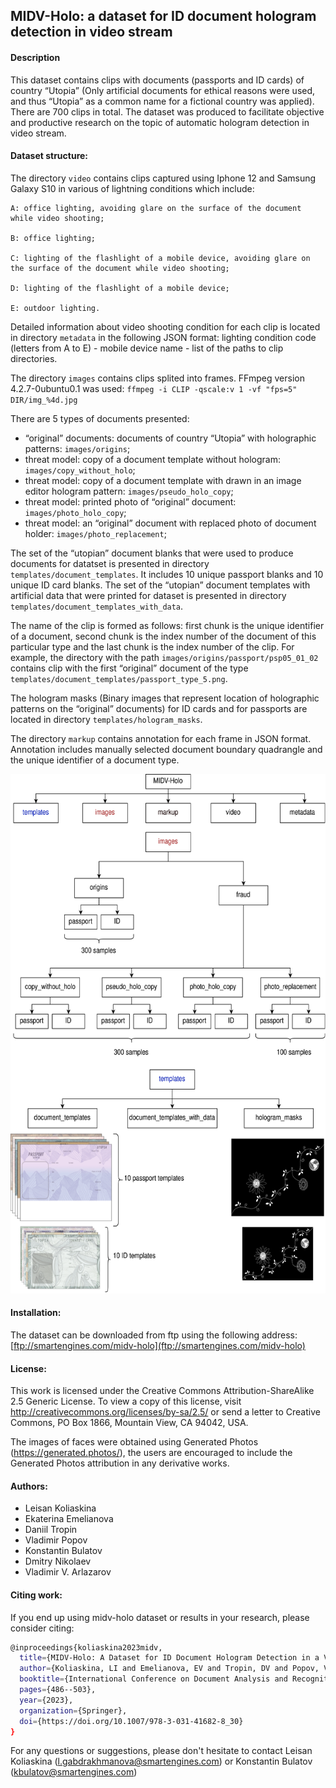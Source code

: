 ## MIDV-Holo: a dataset for ID document hologram detection in video stream

#### Description

This dataset contains clips with documents (passports and ID cards) of country “Utopia” (Only artificial documents for ethical reasons were used, and thus “Utopia” as a common name for a fictional country was applied). There are 700 clips in total. The dataset was produced to facilitate objective
and productive research on the topic of automatic hologram detection in video stream.

#### Dataset structure:

The directory `video` contains clips captured using Iphone 12 and Samsung Galaxy S10 in various of lightning conditions which include:

    A: office lighting, avoiding glare on the surface of the document while video shooting;

    B: office lighting;

    C: lighting of the flashlight of a mobile device, avoiding glare on the surface of the document while video shooting;

    D: lighting of the flashlight of a mobile device;

    E: outdoor lighting.

Detailed information about video shooting condition for each clip is located in directory `metadata` in the following JSON format: lighting condition code (letters from A to E) - mobile device name - list of the paths to clip directories.

The directory `images` contains clips splited into frames. FFmpeg version 4.2.7-0ubuntu0.1 was used: `ffmpeg -i CLIP -qscale:v 1 -vf "fps=5" DIR/img_%4d.jpg`

There are 5 types of documents presented:

* “original” documents: documents of country “Utopia” with holographic patterns: `images/origins`;
* threat model: copy of a document template without hologram: `images/copy_without_holo`;
* threat model: copy of a document template with drawn in an image editor hologram pattern: `images/pseudo_holo_copy`;
* threat model: printed photo of “original” document: `images/photo_holo_copy`;
* threat model: an “original” document with replaced photo of document holder: `images/photo_replacement`;

The set of the “utopian” document blanks that were used to produce documents for datatset is presented in directory `templates/document_templates`. It includes 10 unique passport blanks and 10 unique ID card blanks. The set of the “utopian” document templates with artificial data that were printed for dataset is presented in directory `templates/document_templates_with_data`.

The name of the clip is formed as follows: first chunk is the unique identifier of a document, second chunk is the index number of the document of this particular type and the last chunk is the index number of the clip. For example, the directory with the path `images/origins/passport/psp05_01_02` contains clip with the first “original” document of the type `templates/document_templates/passport_type_5.png`.

The hologram masks (Binary images that represent location of holographic patterns on the “original” documents) for ID cards and for passports are located in directory `templates/hologram_masks`.

The directory `markup` contains annotation for each frame in JSON format. Annotation includes manually selected document boundary quadrangle and the unique identifier of a document type. 

<img src="./dataset_structure.png"  width="600" height="831">

#### Installation:

The dataset can be downloaded from ftp using the following address: [ftp://smartengines.com/midv-holo](ftp://smartengines.com/midv-holo)

#### License:

This work is licensed under the Creative Commons Attribution-ShareAlike 2.5 Generic License. To view a copy of this license, visit http://creativecommons.org/licenses/by-sa/2.5/ or send a letter to Creative Commons, PO Box 1866, Mountain View, CA 94042, USA.

The images of faces were obtained using Generated Photos (https://generated.photos/), the users are encouraged to include the Generated Photos attribution in any derivative works.

#### Authors:

 - Leisan Koliaskina
 - Ekaterina Emelianova
 - Daniil Tropin
 - Vladimir Popov
 - Konstantin Bulatov
 - Dmitry Nikolaev
 - Vladimir V. Arlazarov

#### Citing work: 
If you end up using midv-holo dataset or results in your research, please consider citing:
``` bash
@inproceedings{koliaskina2023midv,
  title={MIDV-Holo: A Dataset for ID Document Hologram Detection in a Video Stream},
  author={Koliaskina, LI and Emelianova, EV and Tropin, DV and Popov, VV and Bulatov, KB and Nikolaev, DP and Arlazarov, VV},
  booktitle={International Conference on Document Analysis and Recognition},
  pages={486--503},
  year={2023},
  organization={Springer},
  doi={https://doi.org/10.1007/978-3-031-41682-8_30}
}
```

For any questions or suggestions, please don't hesitate to contact Leisan Koliaskina (l.gabdrakhmanova@smartengines.com) or Konstantin Bulatov (kbulatov@smartengines.com)
